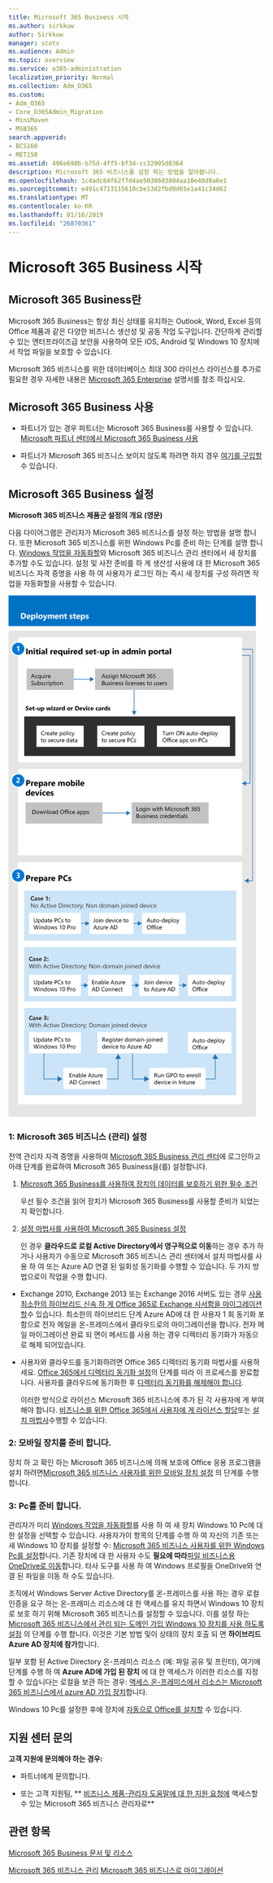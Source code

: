 ```yaml
---
title: Microsoft 365 Business 시작
ms.author: sirkkuw
author: Sirkkuw
manager: scotv
ms.audience: Admin
ms.topic: overview
ms.service: o365-administration
localization_priority: Normal
ms.collection: Adm_O365
ms.custom:
- Adm_O365
- Core_O365Admin_Migration
- MiniMaven
- MSB365
search.appverid:
- BCS160
- MET150
ms.assetid: 496e690b-b75d-4ff5-bf34-cc32905d0364
description: Microsoft 365 비즈니스를 설정 하는 방법을 알아봅니다.
ms.openlocfilehash: 1c4adc64f62f7d4ae5038603804aa10e48d8a6e1
ms.sourcegitcommit: e491c4713115610cbe13d2fbd0d65e1a41c34d62
ms.translationtype: MT
ms.contentlocale: ko-KR
ms.lasthandoff: 01/16/2019
ms.locfileid: "26870361"
---
```

# <a name="get-started-with-microsoft-365-business"></a>Microsoft 365 Business 시작

## <a name="what-is-microsoft-365-business"></a>Microsoft 365 Business란

Microsoft 365 Business는 항상 최신 상태를 유지하는 Outlook, Word, Excel 등의 Office 제품과 같은 다양한 비즈니스 생산성 및 공동 작업 도구입니다. 간단하게 관리할 수 있는 엔터프라이즈급 보안을 사용하여 모든 iOS, Android 및 Windows 10 장치에서 작업 파일을 보호할 수 있습니다.
  
Microsoft 365 비즈니스를 위한 데이터베이스 최대 300 라이선스 라이선스를 추가로 필요한 경우 자세한 내용은 [Microsoft 365 Enterprise](https://go.microsoft.com/fwlink/p/?linkid=860986) 설명서를 참조 하십시오. 
  
## <a name="get-microsoft-365-business"></a>Microsoft 365 Business 사용

- 파트너가 있는 경우 파트너는 Microsoft 365 Business를 사용할 수 있습니다. [Microsoft 파트너 센터에서 Microsoft 365 Business 사용](get-microsoft-365-business.md)
    
- 파트너가 Microsoft 365 비즈니스 보이지 않도록 하려면 하지 경우 [여기를 구입할](https://www.microsoft.com/en-us/microsoft-365/business)수 있습니다.
    
## <a name="set-up-microsoft-365-business"></a>Microsoft 365 Business 설정

 **Microsoft 365 비즈니스 제품군 설정의 개요 (영문)**
  
다음 다이어그램은 관리자가 Microsoft 365 비즈니스를 설정 하는 방법을 설명 합니다. 또한 Microsoft 365 비즈니스를 위한 Windows Pc를 준비 하는 단계를 설명 합니다. [Windows 작업을 자동화할](add-autopilot-devices-and-profile.md)와 Microsoft 365 비즈니스 관리 센터에서 새 장치를 추가할 수도 있습니다. 설정 및 사전 준비를 하 게 생산성 사용에 대 한 Microsoft 365 비즈니스 자격 증명을 사용 하 여 사용자가 로그인 하는 즉시 새 장치를 구성 하려면 작업을 자동화할을 사용할 수 있습니다.
  
![A diagram that shows the setup and management flow for admins, and also for a user](media/249f81fc-7e79-44c7-8425-3a0b7b651c3b.png)
  
### <a name="1-set-up-microsoft-365-business-admin"></a>1: Microsoft 365 비즈니스 (관리) 설정

전역 관리자 자격 증명을 사용하여 [Microsoft 365 Business 관리 센터](https://portal.office.com/adminportal/home)에 로그인하고 아래 단계를 완료하여 Microsoft 365 Business을(를) 설정합니다. 
  
1. [Microsoft 365 Business를 사용하여 장치의 데이터를 보호하기 위한 필수 조건](pre-requisites-for-data-protection.md)
    
    우선 필수 조건을 읽어 장치가 Microsoft 365 Business를 사용할 준비가 되었는지 확인합니다.
    
2. [설정 마법사를 사용하여 Microsoft 365 Business 설정](set-up.md)
    
    인 경우 **클라우드로 로컬 Active Directory에서 영구적으로 이동**하는 경우 추가 하거나 사용자가 수동으로 Microsoft 365 비즈니스 관리 센터에서 설치 마법사를 사용 하 여 또는 Azure AD 연결 된 일회성 동기화를 수행할 수 있습니다. 두 가지 방법으로이 작업을 수행 합니다. 
    
  - Exchange 2010, Exchange 2013 또는 Exchange 2016 서버도 있는 경우 [사용 최소한의 하이브리드 신속 하 게 Office 365로 Exchange 사서함을 마이그레이션할](https://support.office.com/article/fdecceed-0702-4af3-85be-f2a0013937ef)수 있습니다. 최소한의 하이브리드 단계 Azure AD에 대 한 사용자 1 회 동기화 포함으로 전자 메일을 온-프레미스에서 클라우드로의 마이그레이션을 합니다. 전자 메일 마이그레이션 완료 되 면이 메서드를 사용 하는 경우 디렉터리 동기화가 자동으로 해제 되어있습니다.
    
  - 사용자와 클라우드를 동기화하려면 Office 365 디렉터리 동기화 마법사를 사용하세요. [Office 365에서 디렉터리 동기화 설정](https://support.office.com/article/1b3b5318-6977-42ed-b5c7-96fa74b08846)의 단계를 따라 이 프로세스를 완료합니다. 사용자를 클라우드에 동기화한 후 [디렉터리 동기화를 해제해야 합니다](https://support.office.com/article/ee5f861e-bd48-4267-83d1-a4ead4b4a00d).
    
    이러한 방식으로 라이선스 Microsoft 365 비즈니스에 추가 된 각 사용자에 게 부여 해야 합니다. [비즈니스를 위한 Office 365에서 사용자에 게 라이선스 할당](https://support.office.com/article/997596B5-4173-4627-B915-36ABAC6786DC)또는 [설치 마법사](set-up.md)수행할 수 있습니다.
    
### <a name="2-prepare-mobile-devices"></a>2: 모바일 장치를 준비 합니다.

장치 하 고 확인 하는 Microsoft 365 비즈니스에 의해 보호에 Office 응용 프로그램을 설치 하려면[Microsoft 365 비즈니스 사용자를 위한 모바일 장치 설정](set-up-mobile-devices.md) 의 단계를 수행 합니다. 
  
### <a name="3-prepare-pcs"></a>3: Pc를 준비 합니다.

관리자가 미리 [Windows 작업을 자동화할](add-autopilot-devices-and-profile.md)를 사용 하 여 새 장치 Windows 10 Pc에 대 한 설정을 선택할 수 있습니다. 사용자가이 항목의 단계를 수행 하 여 자신의 기존 또는 새 Windows 10 장치를 설정할 수: [Microsoft 365 비즈니스 사용자를 위한 Windows Pc를 설정](set-up-windows-devices.md)합니다. 기존 장치에 대 한 사용자 수도 **필요에 따라**[파일 비즈니스용 OneDrive로 이동](move-files-to-onedrive.md)합니다. 타사 도구를 사용 하 여 Windows 프로필을 OneDrive와 연결 된 파일을 이동 하 수도 있습니다.
  
조직에서 Windows Server Active Directory를 온-프레미스를 사용 하는 경우 로컬 인증을 요구 하는 온-프레미스 리소스에 대 한 액세스를 유지 하면서 Windows 10 장치로 보호 하기 위해 Microsoft 365 비즈니스를 설정할 수 있습니다. 이를 설정 하는 [Microsoft 365 비즈니스에서 관리 되는 도메인 가입 Windows 10 장치를 사용 하도록 설정](manage-windows-devices.md) 의 단계를 수행 합니다. 이것은 기본 방법 및이 상태의 장치 호출 되 면 **하이브리드 Azure AD 장치에 참가**합니다. 
  
일부 포함 된 Active Directory 온-프레미스 리소스 (예: 파일 공유 및 프린터), 여기에 단계를 수행 하 여 **Azure AD에 가입 된 장치** 에 대 한 액세스가 이러한 리소스를 지정할 수 있습니다는 로컬을 보관 하는 경우: [액세스 온-프레미스에서 리소스는 Microsoft 365 비즈니스에서 azure AD 가입 장치](access-resources.md)합니다.
  
Windows 10 Pc를 설정한 후에 장치에 [자동으로 Office를 설치할](auto-install-or-uninstall-office.md) 수 있습니다. 
  
## <a name="contact-support"></a>지원 센터 문의

 **고객 지원에 문의해야 하는 경우:**
  
- 파트너에게 문의합니다.
    
- 또는 고객 지원팀, ** [비즈니스 제품-관리자 도움말에 대 한 지원 요청에](https://support.office.com/article/32a17ca7-6fa0-4870-8a8d-e25ba4ccfd4b) 액세스할 수 있는 Microsoft 365 비즈니스 관리자로**
    
## <a name="related-topics"></a>관련 항목
[Microsoft 365 Business 문서 및 리소스](https://go.microsoft.com/fwlink/p/?linkid=853701)
  
[Microsoft 365 비즈니스 관리](manage.md) [Microsoft 365 비즈니스로 마이그레이션](migrate-to-microsoft-365-business.md)
  

